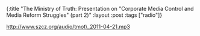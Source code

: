 {:title "The Ministry of Truth: Presentation on \"Corporate Media Control and Media Reform Struggles\" (part 2)"
:layout :post
:tags  ["radio"]}

<http://www.szcz.org/audio/tmot\_2011-04-21.mp3>

